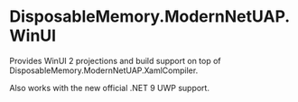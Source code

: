# DisposableMemory.ModernNetUAP.WinUI

Provides WinUI 2 projections and build support on top of DisposableMemory.ModernNetUAP.XamlCompiler.

Also works with the new official .NET 9 UWP support.